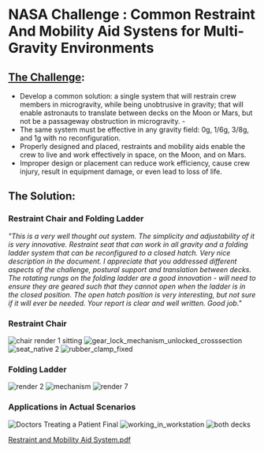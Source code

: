 # NASA Challenge : Common Restraint And Mobility Aid Systens for Multi-Gravity Environments

## [The Challenge](https://grabcad.com/challenges/nasa-challenge-a-common-restraint-and-mobility-aid-system-for-multiple-gravity-environments):
- Develop a common solution: a single system that will restrain crew members in microgravity, while being unobtrusive in gravity; that will enable astronauts to translate between decks on the Moon or Mars, but not be a passageway obstruction in microgravity. -
- The same system must be effective in any gravity field: 0g, 1/6g, 3/8g, and 1g with no reconfiguration. 
-  Properly designed and placed, restraints and mobility aids enable the crew to live and work effectively in space, on the Moon, and on Mars.
- Improper design or placement can reduce work efficiency, cause crew injury, result in equipment damage, or even lead to loss of life.

## The Solution:

### Restraint Chair and Folding Ladder
  _"This is a very well thought out system. The simplicity and adjustability
of it is very innovative. Restraint seat that can work in all gravity and a 
folding ladder system that can be reconfigured to a closed hatch. Very 
nice description in the document. I appreciate that you addressed
different aspects of the challenge, postural support and translation
between decks. The rotating rungs on the folding ladder are a good
innovation - will need to ensure they are geared such that they cannot
open when the ladder is in the closed position. The open hatch
position is very interesting, but not sure if it will ever be needed.
Your report is clear and well written. Good job."_

### **Restraint Chair**

![chair render 1 sitting](https://user-images.githubusercontent.com/67819132/150003619-8e69aa2c-7808-450f-bfd8-f50d76c9a494.png)
![gear_lock_mechanism_unlocked_crosssection](https://user-images.githubusercontent.com/67819132/150003678-61e42fb1-f4ca-4927-a224-f36e421fc5c0.jpg)
![seat_native 2](https://user-images.githubusercontent.com/67819132/150003835-4362b0c3-e5e5-4a80-9029-639f16f4c922.JPG)
![rubber_clamp_fixed](https://user-images.githubusercontent.com/67819132/150005843-f73e1f85-9baf-419a-9644-3001f89a22cf.JPG)

### **Folding Ladder**
![render 2](https://user-images.githubusercontent.com/67819132/150005359-e7161177-5cef-4072-8ce5-ccda2d64aa42.png)
![mechanism](https://user-images.githubusercontent.com/67819132/150005412-a5a5530a-d21f-48e3-8507-2506eb9f5ead.PNG)
![render 7](https://user-images.githubusercontent.com/67819132/150005425-05155f7d-980d-40ca-ac1d-1b745f618e9c.png)



### Applications in Actual Scenarios
![Doctors Treating a Patient Final](https://user-images.githubusercontent.com/67819132/150005752-461f2699-37b3-467a-bad9-24cd95a6f0c4.JPG)
![working_in_workstation](https://user-images.githubusercontent.com/67819132/150005761-3d4e8acf-f3f9-424f-86ce-0dfd3a2c3c03.JPG)
![both decks](https://user-images.githubusercontent.com/67819132/150005775-ed7b7922-e41c-472a-977b-6490dc571028.png)

[Restraint and Mobility Aid System.pdf](https://github.com/vivekgupte07/NASA-CRMA/files/7891933/Restraint.and.Mobility.Aid.System.pdf)
